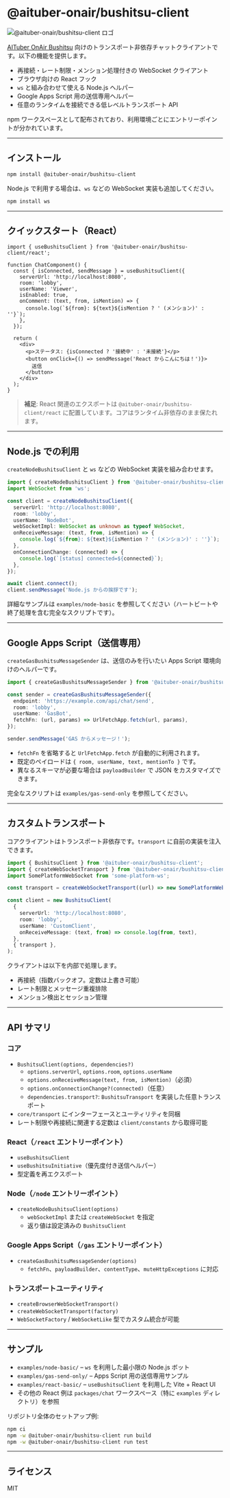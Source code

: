 # @aituber-onair/bushitsu-client

![@aituber-onair/bushitsu-client ロゴ](./images/aituber-onair-bushitsu-client.png)

[AITuber OnAir Bushitsu](https://github.com/shinshin86/aituber-onair-bushitsu) 向けのトランスポート非依存チャットクライアントです。以下の機能を提供します。

- 再接続・レート制限・メンション処理付きの WebSocket クライアント
- ブラウザ向けの React フック
- `ws` と組み合わせて使える Node.js ヘルパー
- Google Apps Script 用の送信専用ヘルパー
- 任意のランタイムを接続できる低レベルトランスポート API

npm ワークスペースとして配布されており、利用環境ごとにエントリーポイントが分かれています。

---

## インストール

```bash
npm install @aituber-onair/bushitsu-client
```

Node.js で利用する場合は、`ws` などの WebSocket 実装も追加してください。

```bash
npm install ws
```

---

## クイックスタート（React）

```tsx
import { useBushitsuClient } from '@aituber-onair/bushitsu-client/react';

function ChatComponent() {
  const { isConnected, sendMessage } = useBushitsuClient({
    serverUrl: 'http://localhost:8080',
    room: 'lobby',
    userName: 'Viewer',
    isEnabled: true,
    onComment: (text, from, isMention) => {
      console.log(`${from}: ${text}${isMention ? ' (メンション)' : ''}`);
    },
  });

  return (
    <div>
      <p>ステータス: {isConnected ? '接続中' : '未接続'}</p>
      <button onClick={() => sendMessage('React からこんにちは！')}>
        送信
      </button>
    </div>
  );
}
```

> **補足**: React 関連のエクスポートは `@aituber-onair/bushitsu-client/react` に配置しています。コアはランタイム非依存のまま保たれます。

---

## Node.js での利用

`createNodeBushitsuClient` と `ws` などの WebSocket 実装を組み合わせます。

```ts
import { createNodeBushitsuClient } from '@aituber-onair/bushitsu-client/node';
import WebSocket from 'ws';

const client = createNodeBushitsuClient({
  serverUrl: 'http://localhost:8080',
  room: 'lobby',
  userName: 'NodeBot',
  webSocketImpl: WebSocket as unknown as typeof WebSocket,
  onReceiveMessage: (text, from, isMention) => {
    console.log(`${from}: ${text}${isMention ? ' (メンション)' : ''}`);
  },
  onConnectionChange: (connected) => {
    console.log(`[status] connected=${connected}`);
  },
});

await client.connect();
client.sendMessage('Node.js からの挨拶です');
```

詳細なサンプルは `examples/node-basic` を参照してください（ハートビートや終了処理を含む完全なスクリプトです）。

---

## Google Apps Script（送信専用）

`createGasBushitsuMessageSender` は、送信のみを行いたい Apps Script 環境向けのヘルパーです。

```ts
import { createGasBushitsuMessageSender } from '@aituber-onair/bushitsu-client/gas';

const sender = createGasBushitsuMessageSender({
  endpoint: 'https://example.com/api/chat/send',
  room: 'lobby',
  userName: 'GasBot',
  fetchFn: (url, params) => UrlFetchApp.fetch(url, params),
});

sender.sendMessage('GAS からメッセージ！');
```

- `fetchFn` を省略すると `UrlFetchApp.fetch` が自動的に利用されます。
- 既定のペイロードは `{ room, userName, text, mentionTo }` です。
- 異なるスキーマが必要な場合は `payloadBuilder` で JSON をカスタマイズできます。

完全なスクリプトは `examples/gas-send-only` を参照してください。

---

## カスタムトランスポート

コアクライアントはトランスポート非依存です。`transport` に自前の実装を注入できます。

```ts
import { BushitsuClient } from '@aituber-onair/bushitsu-client';
import { createWebSocketTransport } from '@aituber-onair/bushitsu-client';
import SomePlatformWebSocket from 'some-platform-ws';

const transport = createWebSocketTransport((url) => new SomePlatformWebSocket(url));

const client = new BushitsuClient(
  {
    serverUrl: 'http://localhost:8080',
    room: 'lobby',
    userName: 'CustomClient',
    onReceiveMessage: (text, from) => console.log(from, text),
  },
  { transport },
);
```

クライアントは以下を内部で処理します。

- 再接続（指数バックオフ。定数は上書き可能）
- レート制限とメッセージ重複排除
- メンション検出とセッション管理

---

## API サマリ

### コア

- `BushitsuClient(options, dependencies?)`
  - `options.serverUrl`, `options.room`, `options.userName`
  - `options.onReceiveMessage(text, from, isMention)`（必須）
  - `options.onConnectionChange?(connected)`（任意）
  - `dependencies.transport?`: `BushitsuTransport` を実装した任意トランスポート
- `core/transport` にインターフェースとユーティリティを同梱
- レート制限や再接続に関連する定数は `client/constants` から取得可能

### React（`/react` エントリーポイント）

- `useBushitsuClient`
- `useBushitsuInitiative`（優先度付き送信ヘルパー）
- 型定義を再エクスポート

### Node（`/node` エントリーポイント）

- `createNodeBushitsuClient(options)`
  - `webSocketImpl` または `createWebSocket` を指定
  - 返り値は設定済みの `BushitsuClient`

### Google Apps Script（`/gas` エントリーポイント）

- `createGasBushitsuMessageSender(options)`
  - `fetchFn`、`payloadBuilder`、`contentType`、`muteHttpExceptions` に対応

### トランスポートユーティリティ

- `createBrowserWebSocketTransport()`
- `createWebSocketTransport(factory)`
- `WebSocketFactory` / `WebSocketLike` 型でカスタム統合が可能

---

## サンプル

- `examples/node-basic/` – `ws` を利用した最小限の Node.js ボット
- `examples/gas-send-only/` – Apps Script 用の送信専用サンプル
- `examples/react-basic/` – `useBushitsuClient` を利用した Vite + React UI
- その他の React 例は `packages/chat` ワークスペース（特に `examples` ディレクトリ）を参照

リポジトリ全体のセットアップ例:

```bash
npm ci
npm -w @aituber-onair/bushitsu-client run build
npm -w @aituber-onair/bushitsu-client run test
```

---

## ライセンス

MIT
